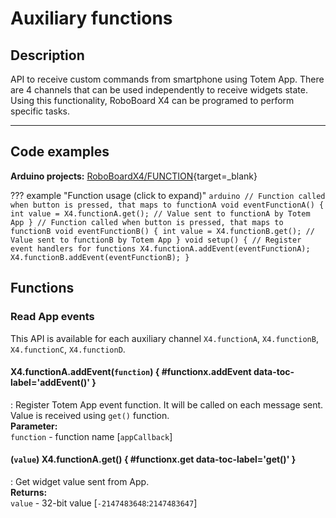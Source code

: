 # Auxiliary functions

## Description

API to receive custom commands from smartphone using Totem App. There are 4 channels that can be used independently to receive widgets state. Using this functionality, RoboBoard X4 can be programed to perform specific tasks.  

***

## Code examples

**Arduino projects:** [RoboBoardX4/FUNCTION](https://github.com/totemmaker/TotemArduinoBoards/tree/master/libraries/TotemX4/examples/FUNCTION){target=_blank}

??? example "Function usage (click to expand)"
    ```arduino
    // Function called when button is pressed, that maps to functionA
    void eventFunctionA() {
      int value = X4.functionA.get(); // Value sent to functionA by Totem App
    }
    // Function called when button is pressed, that maps to functionB
    void eventFunctionB() {
      int value = X4.functionB.get(); // Value sent to functionB by Totem App
    }
    void setup() {
      // Register event handlers for functions
      X4.functionA.addEvent(eventFunctionA);
      X4.functionB.addEvent(eventFunctionB);
    }
    ```

## Functions

### Read App events

This API is available for each auxiliary channel `X4.functionA`, `X4.functionB`, `X4.functionC`, `X4.functionD`.  

#### X4.functionA.addEvent(`function`) { #functionx.addEvent data-toc-label='addEvent()' }
: Register Totem App event function. It will be called on each message sent. Value is received using `get()` function.  
**Parameter:**  
`function` - function name [`appCallback`]  

#### (`value`) X4.functionA.get() { #functionx.get data-toc-label='get()' }
: Get widget value sent from App.  
**Returns:**  
`value` - 32-bit value [`-2147483648`:`2147483647`]  
